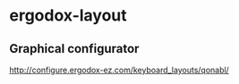 ergodox-layout
==============

Graphical configurator
----------------------

http://configure.ergodox-ez.com/keyboard_layouts/qonabl/
